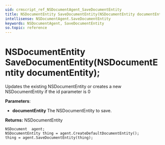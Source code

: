```yaml
---
uid: crmscript_ref_NSDocumentAgent_SaveDocumentEntity
title: NSDocumentEntity SaveDocumentEntity(NSDocumentEntity documentEntity);
intellisense: NSDocumentAgent.SaveDocumentEntity
keywords: NSDocumentAgent, SaveDocumentEntity
so.topic: reference
---
```


# NSDocumentEntity SaveDocumentEntity(NSDocumentEntity documentEntity);

Updates the existing NSDocumentEntity or creates a new NSDocumentEntity if the id parameter is 0

**Parameters**:
 - **documentEntity** The NSDocumentEntity to save.

**Returns:** NSDocumentEntity

```crmscript
NSDocument  agent;
NSDocumentEntity thing = agent.CreateDefaultDocumentEntity();
thing = agent.SaveDocumentEntity(thing);
```

